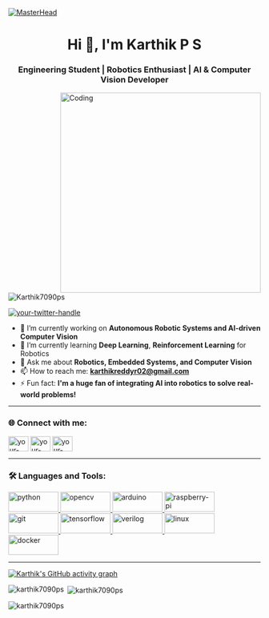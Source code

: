 [![MasterHead](https://raw.githubusercontent.com/karthik7090ps/electronics-banner/master/electronics.gif)](https://github.com/karthik7090ps)
<h1 align="center">Hi 👋, I'm Karthik P S</h1>
<h3 align="center">Engineering Student | Robotics Enthusiast | AI & Computer Vision Developer</h3>

<img align="right" alt="Coding" width="400" src="https://media.giphy.com/media/iIqmM5tTjmpOB9mpbn/giphy.gif">

<p align="left"> <img src="https://komarev.com/ghpvc/?username=Karthik7090ps&label=Profile%20views&color=ff69b4&style=flat-square" alt="Karthik7090ps" /> </p>

<p align="left"> <a href="https://twitter.com/your-twitter-handle" target="blank"><img src="https://img.shields.io/twitter/follow/your-twitter-handle?logo=twitter&style=for-the-badge&logoColor=ff69b4&color=0e75b6" alt="your-twitter-handle" /></a> </p>

- 🔭 I’m currently working on **Autonomous Robotic Systems and AI-driven Computer Vision**
- 🌱 I’m currently learning **Deep Learning**, **Reinforcement Learning** for Robotics
- 🤖 Ask me about **Robotics, Embedded Systems, and Computer Vision**
- 📫 How to reach me: **karthikreddyr02@gmail.com**
- ⚡ Fun fact: **I'm a huge fan of integrating AI into robotics to solve real-world problems!**

---

<h3 align="left">🌐 Connect with me:</h3>
<p align="left">
<a href="https://linkedin.com/in/your-linkedin-profile" target="blank"><img align="center" src="https://img.shields.io/badge/LinkedIn-0A66C2?style=for-the-badge&logo=linkedin&logoColor=white" alt="your-linkedin-profile" height="30" width="40" /></a>
<a href="https://instagram.com/your-instagram-handle" target="blank"><img align="center" src="https://img.shields.io/badge/Instagram-E4405F?style=for-the-badge&logo=instagram&logoColor=white" alt="your-instagram-handle" height="30" width="40" /></a>
<a href="https://www.youtube.com/c/your-youtube-channel" target="blank"><img align="center" src="https://img.shields.io/badge/Youtube-FF0000?style=for-the-badge&logo=youtube&logoColor=white" alt="your-youtube-channel" height="30" width="40" /></a>
</p>

---

<h3 align="left">🛠️ Languages and Tools:</h3>
<p align="left"> 
<a href="https://www.python.org" target="_blank" rel="noreferrer"> <img src="https://img.shields.io/badge/Python-3776AB?style=for-the-badge&logo=python&logoColor=yellow" alt="python" width="100" height="40"/> </a>
<a href="https://opencv.org/" target="_blank" rel="noreferrer"> <img src="https://img.shields.io/badge/OpenCV-5C3EE8?style=for-the-badge&logo=opencv&logoColor=white" alt="opencv" width="100" height="40"/> </a>
<a href="https://www.arduino.cc/" target="_blank" rel="noreferrer"> <img src="https://img.shields.io/badge/Arduino-00979D?style=for-the-badge&logo=arduino&logoColor=white" alt="arduino" width="100" height="40"/> </a>
<a href="https://www.raspberrypi.org/" target="_blank" rel="noreferrer"> <img src="https://img.shields.io/badge/RaspberryPi-A22846?style=for-the-badge&logo=raspberry-pi&logoColor=white" alt="raspberry-pi" width="100" height="40"/> </a>
<a href="https://git-scm.com/" target="_blank" rel="noreferrer"> <img src="https://img.shields.io/badge/Git-F05032?style=for-the-badge&logo=git&logoColor=white" alt="git" width="100" height="40"/> </a>
<a href="https://www.tensorflow.org" target="_blank" rel="noreferrer"> <img src="https://img.shields.io/badge/TensorFlow-FF6F00?style=for-the-badge&logo=tensorflow&logoColor=white" alt="tensorflow" width="100" height="40"/> </a>
<a href="https://www.verilog.com" target="_blank" rel="noreferrer"> <img src="https://img.shields.io/badge/Verilog-76D04B?style=for-the-badge&logo=verilog&logoColor=white" alt="verilog" width="100" height="40"/> </a>
<a href="https://www.linux.org/" target="_blank" rel="noreferrer"> <img src="https://img.shields.io/badge/Linux-FCC624?style=for-the-badge&logo=linux&logoColor=black" alt="linux" width="100" height="40"/> </a>
<a href="https://www.docker.com/" target="_blank" rel="noreferrer"> <img src="https://img.shields.io/badge/Docker-2496ED?style=for-the-badge&logo=docker&logoColor=white" alt="docker" width="100" height="40"/> </a>
</p>

---

[![Karthik's GitHub activity graph](https://github-readme-activity-graph.vercel.app/graph?username=karthik7090ps&theme=github-dark&bg_color=001F3F&color=7FDBFF&line=39CCCC&point=3D9970)](https://github.com/karthik7090ps)




<p><img align="left" src="https://github-readme-stats.vercel.app/api/top-langs?username=karthik7090ps&show_icons=true&locale=en&layout=compact&theme=github_dark&bg_color=000000" alt="karthik7090ps" /></p>

<p>&nbsp;<img align="center" src="https://github-readme-stats.vercel.app/api?username=karthik7090ps&show_icons=true&locale=en&theme=github_dark&bg_color=000000" alt="karthik7090ps" /></p>

<p><img align="center" src="https://github-readme-streak-stats.herokuapp.com/?user=karthik7090ps&theme=black-ice&ring=FF69B4&fire=FFD700&currStreakLabel=00BFFF" alt="karthik7090ps" /></p>
